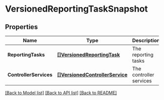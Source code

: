 # VersionedReportingTaskSnapshot

## Properties
Name | Type | Description | Notes
------------ | ------------- | ------------- | -------------
**ReportingTasks** | [**[]VersionedReportingTask**](VersionedReportingTask.md) | The reporting tasks | [optional] [default to null]
**ControllerServices** | [**[]VersionedControllerService**](VersionedControllerService.md) | The controller services | [optional] [default to null]

[[Back to Model list]](../README.md#documentation-for-models) [[Back to API list]](../README.md#documentation-for-api-endpoints) [[Back to README]](../README.md)

